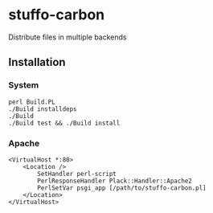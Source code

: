 # stuffo-carbon

Distribute files in multiple backends

## Installation

### System

```
perl Build.PL
./Build installdeps
./Build
./Build test && ./Build install
```

### Apache

```
<VirtualHost *:80>
	<Location />
		SetHandler perl-script
		PerlResponseHandler Plack::Handler::Apache2
		PerlSetVar psgi_app [/path/to/stuffo-carbon.pl]
	</Location>
</VirtualHost>
````